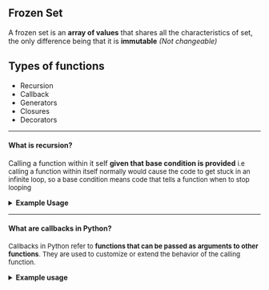 ## Frozen Set
A frozen set is an **array of values** that shares all the characteristics of set, the only difference being that it is **immutable** *(Not changeable)*


## Types of functions
+ Recursion
+ Callback
+ Generators
+ Closures
+ Decorators
---
#### What is recursion?
Calling a function within it self **given that base condition is provided**
<font size="2"> i.e calling a function within itself normally would cause the code to get stuck in an infinite loop, so a base condition means code that tells a function when to stop looping</font>
<details>
<summary><b>Example Usage</b></summary> 

Code to find factorial:
```py
def factorial(number):
    if number == 1: # this is base condition
        return 1 # because factorial of 1 is 1
    else:
        return number * factorial(number - 1) # here we recursively call factorial()
   
factorial_of_a_number=factorial(5) # here the function will return factorial of 5
print(factorial_of_a_number) 
```
<font size="3"> here the factorial function recursively calls itself because the factorial of a natural number greater than 1 is the product of the number and the factorial of its precession, and the base condition here is 1, because the factorial of 1 is 1 (the factorial of 1 is **not** 1 × 0)</font>
<details>
<summary>Click to view detailed explanation</summary>

Factorial of a number is the product of that number and all the natural numbers less than it, for example: factorial of 5 = 5 × 4 × 3 × 2 × 1 = 120<br>
here is the list of return values and resolved values for every time the function recurses:
| Recursion Number | Return value of function | Resolved value    |
|------------------|--------------------------|-------------------|
| 1                | 5 * factorial(4)         | 5 × 4 × 3 × 2 × 1 |
| 2                | 4 * factorial(3)         | 4 × 3 × 2 × 1     |
| 3                | 3 * factorial(2)         | 3 × 2 × 1         |
| 4                | 2 * factorial(1)         | 2 × 1             |
| 5                | 1                        | 1                 |
</details>
</details>

---

#### What are callbacks in Python?

<font size="2">Callbacks in Python refer to **functions that can be passed as arguments to other functions**. They are used to customize or extend the behavior of the calling function.</font>

<details>
<summary><b>Example usage</b></summary>

```py
def perform_operation(x, y, callback):
    result = x + y
    callback(result)

def print_result(value):
    print("Result:", value)

perform_operation(3, 4, print_result)
```
</details>